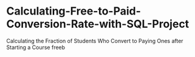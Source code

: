# Calculating-Free-to-Paid-Conversion-Rate-with-SQL-Project
Calculating the Fraction of Students Who Convert to Paying Ones after Starting a Course freeb
